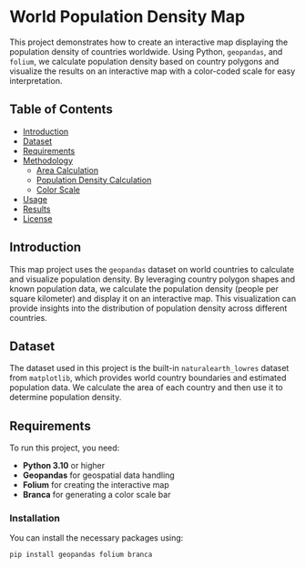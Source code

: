 # World Population Density Map

This project demonstrates how to create an interactive map displaying the population density of countries worldwide. Using Python, `geopandas`, and `folium`, we calculate population density based on country polygons and visualize the results on an interactive map with a color-coded scale for easy interpretation.

## Table of Contents

- [Introduction](#introduction)
- [Dataset](#dataset)
- [Requirements](#requirements)
- [Methodology](#methodology)
  - [Area Calculation](#area-calculation)
  - [Population Density Calculation](#population-density-calculation)
  - [Color Scale](#color-scale)
- [Usage](#usage)
- [Results](#results)
- [License](#license)

## Introduction

This map project uses the `geopandas` dataset on world countries to calculate and visualize population density. By leveraging country polygon shapes and known population data, we calculate the population density (people per square kilometer) and display it on an interactive map. This visualization can provide insights into the distribution of population density across different countries.

## Dataset

The dataset used in this project is the built-in `naturalearth_lowres` dataset from `matplotlib`, which provides world country boundaries and estimated population data. We calculate the area of each country and then use it to determine population density.

## Requirements

To run this project, you need:

- **Python 3.10** or higher
- **Geopandas** for geospatial data handling
- **Folium** for creating the interactive map
- **Branca** for generating a color scale bar

### Installation

You can install the necessary packages using:

```bash
pip install geopandas folium branca

